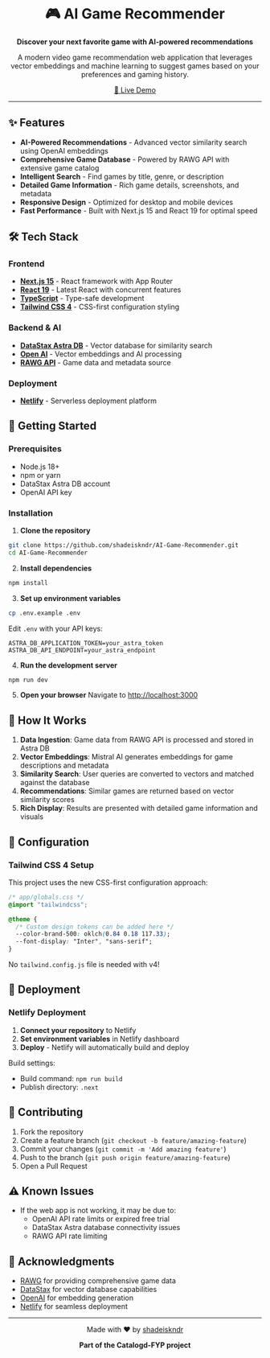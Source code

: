 <h1 align="center">
  🎮 AI Game Recommender
</h1>

<p align="center">
  <strong>Discover your next favorite game with AI-powered recommendations</strong>
</p>

<p align="center">
  A modern video game recommendation web application that leverages vector embeddings and machine learning to suggest games based on your preferences and gaming history.
</p>

<p align="center">
  <a href="https://ai-game-recommender.netlify.app" target="_blank">🚀 Live Demo</a>
</p>

---

## ✨ Features

- **AI-Powered Recommendations** - Advanced vector similarity search using OpenAI embeddings
- **Comprehensive Game Database** - Powered by RAWG API with extensive game catalog
- **Intelligent Search** - Find games by title, genre, or description
- **Detailed Game Information** - Rich game details, screenshots, and metadata
- **Responsive Design** - Optimized for desktop and mobile devices
- **Fast Performance** - Built with Next.js 15 and React 19 for optimal speed

## 🛠️ Tech Stack

### Frontend

- **[Next.js 15](https://nextjs.org)** - React framework with App Router
- **[React 19](https://react.dev/)** - Latest React with concurrent features
- **[TypeScript](https://typescriptlang.org)** - Type-safe development
- **[Tailwind CSS 4](https://tailwindcss.com)** - CSS-first configuration styling

### Backend & AI

- **[DataStax Astra DB](https://www.datastax.com/)** - Vector database for similarity search
- **[Open AI](https://openai.com)** - Vector embeddings and AI processing
- **[RAWG API](https://rawg.io/apidocs)** - Game data and metadata source

### Deployment

- **[Netlify](https://www.netlify.com/)** - Serverless deployment platform

## 🚀 Getting Started

### Prerequisites

- Node.js 18+
- npm or yarn
- DataStax Astra DB account
- OpenAI API key

### Installation

1. **Clone the repository**

```bash
git clone https://github.com/shadeiskndr/AI-Game-Recommender.git
cd AI-Game-Recommender
```

2. **Install dependencies**

```bash
npm install
```

3. **Set up environment variables**

```bash
cp .env.example .env
```

Edit `.env` with your API keys:

```env
ASTRA_DB_APPLICATION_TOKEN=your_astra_token
ASTRA_DB_API_ENDPOINT=your_astra_endpoint
```

4. **Run the development server**

```bash
npm run dev
```

5. **Open your browser**
   Navigate to [http://localhost:3000](http://localhost:3000)

## 🎯 How It Works

1. **Data Ingestion**: Game data from RAWG API is processed and stored in Astra DB
2. **Vector Embeddings**: Mistral AI generates embeddings for game descriptions and metadata
3. **Similarity Search**: User queries are converted to vectors and matched against the database
4. **Recommendations**: Similar games are returned based on vector similarity scores
5. **Rich Display**: Results are presented with detailed game information and visuals

## 🔧 Configuration

### Tailwind CSS 4 Setup

This project uses the new CSS-first configuration approach:

```css
/* app/globals.css */
@import "tailwindcss";

@theme {
  /* Custom design tokens can be added here */
  --color-brand-500: oklch(0.84 0.18 117.33);
  --font-display: "Inter", "sans-serif";
}
```

No `tailwind.config.js` file is needed with v4!

## 🚀 Deployment

### Netlify Deployment

1. **Connect your repository** to Netlify
2. **Set environment variables** in Netlify dashboard
3. **Deploy** - Netlify will automatically build and deploy

Build settings:

- Build command: `npm run build`
- Publish directory: `.next`

## 🤝 Contributing

1. Fork the repository
2. Create a feature branch (`git checkout -b feature/amazing-feature`)
3. Commit your changes (`git commit -m 'Add amazing feature'`)
4. Push to the branch (`git push origin feature/amazing-feature`)
5. Open a Pull Request

## ⚠️ Known Issues

- If the web app is not working, it may be due to:
  - OpenAI API rate limits or expired free trial
  - DataStax Astra database connectivity issues
  - RAWG API rate limiting

## 🙏 Acknowledgments

- [RAWG](https://rawg.io) for providing comprehensive game data
- [DataStax](https://datastax.com) for vector database capabilities
- [OpenAI](https://openai.com) for embedding generation
- [Netlify](https://netlify.com) for seamless deployment

---

<p align="center">
  Made with ❤️ by <a href="https://github.com/shadeiskndr">shadeiskndr</a>
</p>

<p align="center">
  <strong>Part of the Catalogd-FYP project</strong>
</p>
